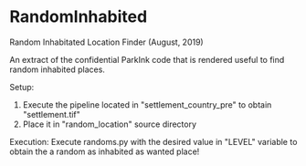 # RandomInhabited
Random Inhabitated Location Finder (August, 2019)

An extract of the confidential ParkInk code that is rendered useful to find random inhabited places.

Setup:
1. Execute the pipeline located in "settlement_country_pre" to obtain "settlement.tif"
2. Place it in "random_location" source directory

Execution:
Execute randoms.py with the desired value in "LEVEL" variable to obtain the a random as inhabited as wanted place!
